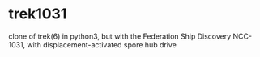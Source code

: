 # trek1031
clone of trek(6) in python3, but with the Federation Ship Discovery NCC-1031, with displacement-activated spore hub drive 
